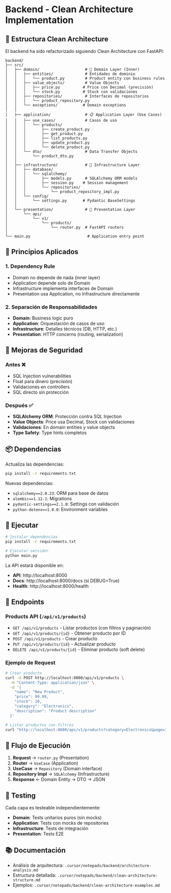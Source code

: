 # Backend - Clean Architecture Implementation

## 📁 Estructura Clean Architecture

El backend ha sido refactorizado siguiendo Clean Architecture con FastAPI:

```
backend/
├── src/
│   ├── domain/                    # 🎯 Domain Layer (Inner)
│   │   ├── entities/              # Entidades de dominio
│   │   │   └── product.py         # Product entity con business rules
│   │   ├── value_objects/         # Value Objects
│   │   │   ├── price.py          # Price con Decimal (precisión)
│   │   │   └── stock.py          # Stock con validaciones
│   │   ├── repositories/          # Interfaces de repositorios
│   │   │   └── product_repository.py
│   │   └── exceptions/           # Domain exceptions
│   │
│   ├── application/               # 📋 Application Layer (Use Cases)
│   │   ├── use_cases/             # Casos de uso
│   │   │   └── products/
│   │   │       ├── create_product.py
│   │   │       ├── get_product.py
│   │   │       ├── list_products.py
│   │   │       ├── update_product.py
│   │   │       └── delete_product.py
│   │   └── dto/                   # Data Transfer Objects
│   │       └── product_dto.py
│   │
│   ├── infrastructure/            # 🔧 Infrastructure Layer
│   │   ├── database/
│   │   │   └── sqlalchemy/
│   │   │       ├── models.py      # SQLAlchemy ORM models
│   │   │       ├── session.py    # Session management
│   │   │       └── repositories/
│   │   │           └── product_repository_impl.py
│   │   └── config/
│   │       └── settings.py       # Pydantic BaseSettings
│   │
│   └── presentation/              # 🎨 Presentation Layer
│       └── api/
│           └── v1/
│               └── products/
│                   └── router.py  # FastAPI routers
│
└── main.py                         # Application entry point
```

## 🎯 Principios Aplicados

### 1. **Dependency Rule**
- Domain no depende de nada (inner layer)
- Application depende solo de Domain
- Infrastructure implementa interfaces de Domain
- Presentation usa Application, no Infrastructure directamente

### 2. **Separación de Responsabilidades**
- **Domain**: Business logic puro
- **Application**: Orquestación de casos de uso
- **Infrastructure**: Detalles técnicos (DB, HTTP, etc.)
- **Presentation**: HTTP concerns (routing, serialization)

## 🔐 Mejoras de Seguridad

### Antes ❌
- SQL Injection vulnerabilities
- Float para dinero (precisión)
- Validaciones en controllers
- SQL directo sin protección

### Después ✅
- **SQLAlchemy ORM**: Protección contra SQL Injection
- **Value Objects**: Price usa Decimal, Stock con validaciones
- **Validaciones**: En domain entities y value objects
- **Type Safety**: Type hints completos

## 📦 Dependencias

Actualiza las dependencias:

```bash
pip install -r requirements.txt
```

Nuevas dependencias:
- `sqlalchemy==2.0.23`: ORM para base de datos
- `alembic==1.12.1`: Migrations
- `pydantic-settings==2.1.0`: Settings con validación
- `python-dotenv==1.0.0`: Environment variables

## 🚀 Ejecutar

```bash
# Instalar dependencias
pip install -r requirements.txt

# Ejecutar servidor
python main.py
```

La API estará disponible en:
- **API**: http://localhost:8000
- **Docs**: http://localhost:8000/docs (si DEBUG=True)
- **Health**: http://localhost:8000/health

## 📡 Endpoints

### Products API (`/api/v1/products`)

- `GET /api/v1/products` - Listar productos (con filtros y paginación)
- `GET /api/v1/products/{id}` - Obtener producto por ID
- `POST /api/v1/products` - Crear producto
- `PUT /api/v1/products/{id}` - Actualizar producto
- `DELETE /api/v1/products/{id}` - Eliminar producto (soft delete)

### Ejemplo de Request

```bash
# Crear producto
curl -X POST http://localhost:8000/api/v1/products \
  -H "Content-Type: application/json" \
  -d '{
    "name": "New Product",
    "price": 99.99,
    "stock": 10,
    "category": "Electronics",
    "description": "Product description"
  }'

# Listar productos con filtros
curl "http://localhost:8000/api/v1/products?category=Electronics&page=1&limit=10"
```

## 🔄 Flujo de Ejecución

1. **Request** → `router.py` (Presentation)
2. **Router** → `UseCase` (Application)
3. **UseCase** → `Repository` (Domain interface)
4. **Repository Impl** → `SQLAlchemy` (Infrastructure)
5. **Response** ← Domain Entity → DTO → JSON

## 🧪 Testing

Cada capa es testeable independientemente:

- **Domain**: Tests unitarios puros (sin mocks)
- **Application**: Tests con mocks de repositories
- **Infrastructure**: Tests de integración
- **Presentation**: Tests E2E

## 📚 Documentación

- Análisis de arquitectura: `.cursor/notepads/backend/architecture-analysis.md`
- Estructura detallada: `.cursor/notepads/backend/clean-architecture-structure.md`
- Ejemplos: `.cursor/notepads/backend/clean-architecture-examples.md`

